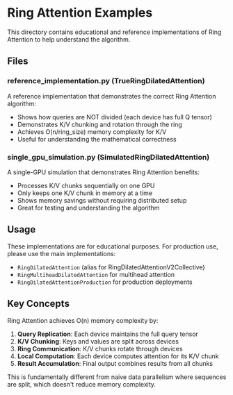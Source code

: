 # Ring Attention Examples

This directory contains educational and reference implementations of Ring Attention to help understand the algorithm.

## Files

### reference_implementation.py (TrueRingDilatedAttention)
A reference implementation that demonstrates the correct Ring Attention algorithm:
- Shows how queries are NOT divided (each device has full Q tensor)
- Demonstrates K/V chunking and rotation through the ring
- Achieves O(n/ring_size) memory complexity for K/V
- Useful for understanding the mathematical correctness

### single_gpu_simulation.py (SimulatedRingDilatedAttention)
A single-GPU simulation that demonstrates Ring Attention benefits:
- Processes K/V chunks sequentially on one GPU
- Only keeps one K/V chunk in memory at a time
- Shows memory savings without requiring distributed setup
- Great for testing and understanding the algorithm

## Usage

These implementations are for educational purposes. For production use, please use the main implementations:
- `RingDilatedAttention` (alias for RingDilatedAttentionV2Collective)
- `RingMultiheadDilatedAttention` for multihead attention
- `RingDilatedAttentionProduction` for production deployments

## Key Concepts

Ring Attention achieves O(n) memory complexity by:
1. **Query Replication**: Each device maintains the full query tensor
2. **K/V Chunking**: Keys and values are split across devices
3. **Ring Communication**: K/V chunks rotate through devices
4. **Local Computation**: Each device computes attention for its K/V chunk
5. **Result Accumulation**: Final output combines results from all chunks

This is fundamentally different from naive data parallelism where sequences are split, which doesn't reduce memory complexity.